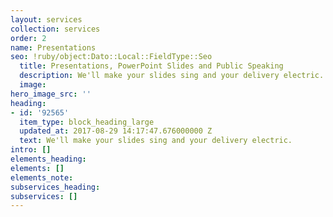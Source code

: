 ```yaml
---
layout: services
collection: services
order: 2
name: Presentations
seo: !ruby/object:Dato::Local::FieldType::Seo
  title: Presentations, PowerPoint Slides and Public Speaking
  description: We'll make your slides sing and your delivery electric.
  image: 
hero_image_src: ''
heading:
- id: '92565'
  item_type: block_heading_large
  updated_at: 2017-08-29 14:17:47.676000000 Z
  text: We'll make your slides sing and your delivery electric.
intro: []
elements_heading: 
elements: []
elements_note: 
subservices_heading: 
subservices: []
---
```


